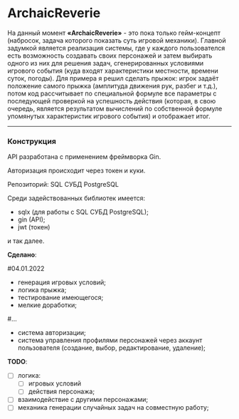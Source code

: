 # ArchaicReverie

На данный момент **«ArchaicReverie»** - это пока только гейм-концепт (набросок, задача которого показать суть игровой механики). Главной задумкой является реализация системы, где у каждого пользователся есть возможность создавать своих персонажей и затем выбирать одного из них для решения задач, сгенерированных условиями игрового события (куда входят характеристики местности, времени суток, погоды). Для примера я решил сделать прыжок: игрок задаёт положение самого прыжка (амплитуда движения рук, разбег и т.д.), потом код рассчитывает по специальной формуле все параметры с последующей проверкой на успешность действия (которая, в свою очередь, является результатом вычислений по собственной формуле упомянутых характеристик игрового события) и отображает итог. 
___
### Конструкция

API разработана с применением фреймворка Gin.

Авторизация происходит через токен и куки. 

Репозиторий: SQL СУБД PostgreSQL

Среди задействованных библиотек имеется: 
* sqlx (для работы с SQL СУБД PostgreSQL);
* gin (API);
* jwt (токен)

и так далее. 

**Сделано**:

#04.01.2022
- генерация игровых условий;
- логика прыжка;
- тестирование имеющегося;
- мелкие доработки;

#...
- система авторизации;
- система управления профилями персонажей через аккаунт пользователя (создание, выбор, редактирование, удаление);

**TODO**:
- [ ] логика:
	- [ ] игровых условий
	- [ ] действия персонажа;
- [ ] взаимодействие с другими персонажами;
- [ ] механика генерации случайных задач на совместную работу;
